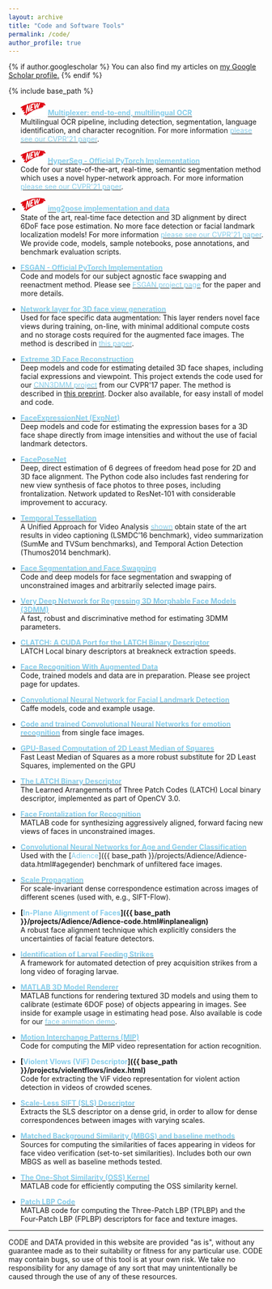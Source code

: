 ```yaml
---
layout: archive
title: "Code and Software Tools"
permalink: /code/
author_profile: true
---
```


{% if author.googlescholar %}
  You can also find my articles on <u><a href="{{author.googlescholar}}">my Google Scholar profile</a>.</u>
{% endif %}

{% include base_path %}
* <img src='../images/New - Icon.jpg' width='50'> **[<font color="SkyBlue">Multiplexer: end-to-end, multilingual OCR</font>](https://github.com/facebookresearch/MultiplexedOCR)**<br/>
Multilingual OCR pipeline, including detection, segmentation, language identification, and character recognition. For more information [<font color="SkyBlue">please see our CVPR'21 paper</font>](https://arxiv.org/abs/2103.15992).


* <img src='../images/New - Icon.jpg' width='50'> **[<font color="SkyBlue">HyperSeg - Official PyTorch Implementation</font>](https://github.com/YuvalNirkin/hyperseg)**<br/>
Code for our state-of-the-art, real-time, semantic segmentation method which uses a novel hyper-network approach. For more information [<font color="SkyBlue">please see our CVPR'21 paper</font>](https://arxiv.org/abs/2012.11582).


* <img src='../images/New - Icon.jpg' width='50'> **[<font color="SkyBlue">img2pose implementation and data</font>](https://github.com/vitoralbiero/img2pose)**<br/>
State of the art, real-time face detection and 3D alignment by direct 6DoF face pose estimation. No more face detection or facial landmark localization models! For more information [<font color="SkyBlue">please see our CVPR'21 paper</font>](https://arxiv.org/abs/2012.07791). We provide code, models, sample notebooks, pose annotations, and benchmark evaluation scripts.


* **[<font color="SkyBlue">FSGAN - Official PyTorch Implementation</font>](https://github.com/YuvalNirkin/fsgan)**<br/>
Code and models for our subject agnostic face swapping and reenactment method. Please see [<font color="SkyBlue">FSGAN project page</font>](https://talhassner.github.io/home/publication/2019_ICCV_2) for the paper and more details.

* **[<font color="SkyBlue">Network layer for 3D face view generation</font>](https://github.com/iacopomasi/face_specific_augm/tree/master/cow_data_layer)**<br/>
Used for face specific data augmentation: This layer renders novel face views during training, on-line, with minimal additional compute costs and no storage costs required for the augmented face images. The method is described in [<font color="SkyBlue">this paper</font>](../publication/2019_IJCV_2).


* **[<font color="SkyBlue">Extreme 3D Face Reconstruction</font>](https://github.com/anhttran/extreme_3d_faces)**<br/>
Deep models and code for estimating detailed 3D face shapes, including facial expressions and viewpoint. This project extends the code used for our [<font color="SkyBlue">CNN3DMM project</font>](../publication/2017_CVPR) from our CVPR'17 paper. The method is described in [this preprint](https://arxiv.org/abs/1712.05083). Docker also available, for easy install of model and code.

* **[<font color="SkyBlue">FaceExpressionNet (ExpNet)</font>](https://github.com/fengju514/Expression-Net)**<br/>
Deep models and code for estimating the expression bases for a 3D face shape directly from image intensities and without the use of facial landmark detectors.

* [<font color="SkyBlue"><b>FacePoseNet</b></font>](https://github.com/fengju514/Face-Pose-Net)<br/>
Deep, direct estimation of 6 degrees of freedom head pose for 2D and 3D face alignment. The Python code also includes fast rendering for new view synthesis of face photos to three poses, including frontalization. Network updated to ResNet-101 with considerable improvement to accuracy.

* **[<font color="SkyBlue">Temporal Tessellation</font>](https://github.com/dot27/temporal-tessellation)**<br/>
A Unified Approach for Video Analysis [<font color="SkyBlue">shown</font>](https://arxiv.org/abs/1612.06950) obtain state of the art results in video captioning (LSMDC’16 benchmark), video summarization (SumMe and TVSum benchmarks), and Temporal Action Detection (Thumos2014 benchmark).

* **[<font color="SkyBlue">Face Segmentation and Face Swapping</font>](../publication/2018_FG_1)**<br/>
Code and deep models for face segmentation and swapping of unconstrained images and arbitrarily selected image pairs.

* **[<font color="SkyBlue">Very Deep Network for Regressing 3D Morphable Face Models (3DMM)</font>](../publication/2017_CVPR)**<br/>
A fast, robust and discriminative method for estimating 3DMM parameters.

* **[<font color="SkyBlue">CLATCH: A CUDA Port for the LATCH Binary Descriptor</font>](../publication/2016_WACV_2)**<br/>
LATCH Local binary descriptors at breakneck extraction speeds.

* **[<font color="SkyBlue">Face Recognition With Augmented Data</font>](../publication/2016_ECCV_1)**<br/>
Code, trained models and data are in preparation. Please see project page for updates.

* **[<font color="SkyBlue">Convolutional Neural Network for Facial Landmark Detection</font>](../publication/2017_TPAMI_2)**<br/>
Caffe models, code and example usage.

* **[<font color="SkyBlue">Code and trained Convolutional Neural Networks for emotion recognition</font>](../publication/2015_ICMI)** from single face images.

* **[<font color="SkyBlue">GPU-Based Computation of 2D Least Median of Squares</font>](https://github.com/ligaripash/CudaLMS2D)**<br/>
Fast Least Median of Squares as a more robust substitute for 2D Least Squares, implemented on the GPU

* **[<font color="SkyBlue">The LATCH Binary Descriptor</font>](../publication/2016_WACV_2)**<br/>
The Learned Arrangements of Three Patch Codes (LATCH) Local binary descriptor, implemented as part of OpenCV 3.0.

* **[<font color="SkyBlue">Face Frontalization for Recognition</font>](../publication/2015_CVPR_1)**<br/>
MATLAB code for synthesizing aggressively aligned, forward facing new views of faces in unconstrained images.

* **[<font color="SkyBlue">Convolutional Neural Networks for Age and Gender Classification</font>](../publication/2015_CVPR)**<br/>
Used with the [<font color="SkyBlue">Adience</font>]({{ base_path }}/projects/Adience/Adience-data.html#agegender) benchmark of unfiltered face images.

* **[<font color="SkyBlue">Scale Propagation</font>](../publication/2016_TPAMI)**<br/>
For scale-invariant dense correspondence estimation across images of different scenes (used with, e.g., SIFT-Flow).

* **[<font color="SkyBlue">In-Plane Alignment of Faces</font>]({{ base_path }}/projects/Adience/Adience-code.html#inplanealign)**<br/>
A robust face alignment technique which explicitly considers the uncertainties of facial feature detectors.

* **[<font color="SkyBlue">Identification of Larval Feeding Strikes</font>](https://github.com/EyalShamur/Identification-of-Larval-feeding-strikes)**<br/>
A framework for automated detection of prey acquisition strikes from a long video of foraging larvae.

* **[<font color="SkyBlue">MATLAB 3D Model Renderer</font>](../publication/2014_MVAP)**<br/>
MATLAB functions for rendering textured 3D models and using them to calibrate (estimate 6DOF pose) of objects appearing in images. See inside for example usage in estimating head pose. Also available is code for our [<font color="SkyBlue">face animation demo</font>](https://github.com/eshtivi/Poses).

* **[<font color="SkyBlue">Motion Interchange Patterns (MIP)</font>](../publication/2012_ECCV)**<br/>
Code for computing the MIP video representation for action recognition.

* **[<font color="SkyBlue">Violent Vlows (ViF) Descriptor</font>]({{ base_path }}/projects/violentflows/index.html)**<br/>
Code for extracting the ViF video representation for violent action detection in videos of crowded scenes.

* **[<font color="SkyBlue">Scale-Less SIFT (SLS) Descriptor</font>](../publication/2017_TPAMI)**<br/>
Extracts the SLS descriptor on a dense grid, in order to allow for dense correspondences between images with varying scales.

* **[<font color="SkyBlue">Matched Background Similarity (MBGS) and baseline methods</font>](http://www.cs.tau.ac.il/~wolf/ytfaces/)**<br/>
Sources for computing the similarities of faces appearing in videos for face video verification (set-to-set similarities). Includes both our own MBGS as well as baseline methods tested.

* **[<font color="SkyBlue">The One-Shot Similarity (OSS) Kernel</font>](../publication/2009_ICCV)**<br/>
MATLAB code for efficiently computing the OSS similarity kernel.

* **[<font color="SkyBlue">Patch LBP Code</font>](../publication/2008_ECCV)**<br/>
MATLAB code for computing the Three-Patch LBP (TPLBP) and the Four-Patch LBP (FPLBP) descriptors for face and texture images.





---
CODE and DATA provided in this website are provided "as is", without any guarantee made as to their suitability or fitness for any particular use. CODE may contain bugs, so use of this tool is at your own risk. We take no responsibility for any damage of any sort that may unintentionally be caused through the use of any of these resources.

